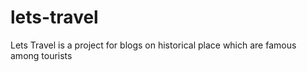 # lets-travel
Lets Travel is a project for blogs on historical place which are famous among tourists
